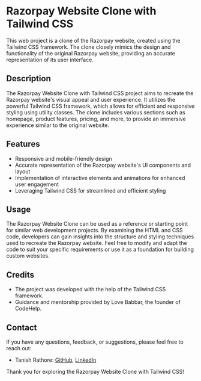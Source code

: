 <h1>Razorpay Website Clone with Tailwind CSS</h1>

<p>This web project is a clone of the Razorpay website, created using the Tailwind CSS framework. The clone closely mimics the design and functionality of the original Razorpay website, providing an accurate representation of its user interface.</p>

<h2>Description</h2>

<p>The Razorpay Website Clone with Tailwind CSS project aims to recreate the Razorpay website's visual appeal and user experience. It utilizes the powerful Tailwind CSS framework, which allows for efficient and responsive styling using utility classes. The clone includes various sections such as homepage, product features, pricing, and more, to provide an immersive experience similar to the original website.</p>

<h2>Features</h2>

<ul>
  <li>Responsive and mobile-friendly design</li>
  <li>Accurate representation of the Razorpay website's UI components and layout</li>
  <li>Implementation of interactive elements and animations for enhanced user engagement</li>
  <li>Leveraging Tailwind CSS for streamlined and efficient styling</li>
</ul>

<h2>Usage</h2>

<p>The Razorpay Website Clone can be used as a reference or starting point for similar web development projects. By examining the HTML and CSS code, developers can gain insights into the structure and styling techniques used to recreate the Razorpay website. Feel free to modify and adapt the code to suit your specific requirements or use it as a foundation for building custom websites.</p>

<h2>Credits</h2>

<ul>
  <li>The project was developed with the help of the Tailwind CSS framework.</li>
  <li>Guidance and mentorship provided by Love Babbar, the founder of CodeHelp.</li>
</ul>

<h2>Contact</h2>

<p>If you have any questions, feedback, or suggestions, please feel free to reach out:</p>

<ul>
  <li>Tanish Rathore: <a href="https://github.com/tanish1120">GitHub</a>, <a href="https://linkedin.com/tanishrathore">LinkedIn</a></li>
</ul>

<p>Thank you for exploring the Razorpay Website Clone with Tailwind CSS!</p>
